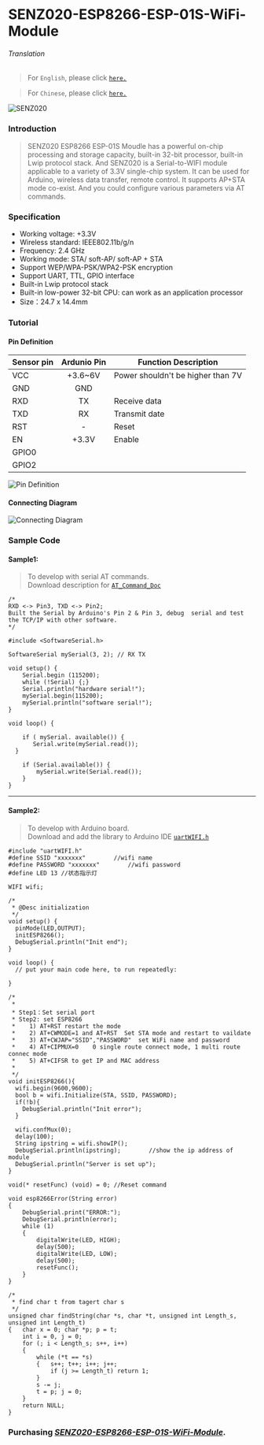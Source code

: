 # SENZ020-ESP8266-ESP-01S-WiFi-Module

###### Translation

> For `English`, please click [`here.`](https://github.com/FizzyStudio/SENZ020-ESP8266-WiFi-Module/blob/master/README.md)

> For `Chinese`, please click [`here.`](https://github.com/FizzyStudio/SENZ020-ESP8266-WiFi-Module/blob/master/README_CN.md)

![](https://github.com/FizzyStudio/SENZ020-ESP8266-WiFi-Module/blob/master/pic/SENZ020.jpg "SENZ020")


### Introduction


> SENZ020 ESP8266 ESP-01S Moudle has a powerful on-chip processing and storage capacity, built-in 32-bit processor, built-in Lwip protocol stack.
> And SENZ020 is a Serial-to-WIFI module applicable to a variety of 3.3V single-chip system. It can be used for Arduino, wireless data transfer, remote control.  It supports AP+STA mode co-exist. And you could configure various parameters via AT commands.

### Specification

- Working voltage: +3.3V
- Wireless standard: IEEE802.11b/g/n
- Frequency: 2.4 GHz
- Working mode: STA/ soft-AP/ soft-AP + STA
- Support WEP/WPA-PSK/WPA2-PSK encryption
- Support UART, TTL, GPIO interface
- Built-in Lwip protocol stack
- Built-in low-power 32-bit CPU: can work as an application processor
- Size：24.7 x 14.4mm


### Tutorial

#### Pin Definition

|Sensor pin|Ardunio Pin|Function Description|
|-|:-:|-|
|VCC|+3.6~6V|Power shouldn't be higher than 7V|
|GND|GND||
|RXD|TX|Receive data|
|TXD|RX|Transmit date|
|RST|-|Reset|
|EN|+3.3V|Enable|
|GPIO0|||
|GPIO2|||


![](https://github.com/FizzyStudio/SENZ020-ESP8266-WiFi-Module/blob/master/pic/SENZ020_pin.jpg "Pin Definition") 

#### Connecting Diagram

![](https://github.com/FizzyStudio/SENZ020-ESP8266-WiFi-Module/blob/master/pic/SENZ020_connect.PNG "Connecting Diagram") 


### Sample Code

#### Sample1:

> To develop with serial AT commands.  
> Download description for [`AT_Command_Doc`](http://github.com/FizzyStudio/SENZ020-ESP8266-WiFi-Module/blob/trunk/doc/AT_Command_Doc.pdf)

	/*
	RXD <-> Pin3, TXD <-> Pin2;
	Built the Serial by Arduino's Pin 2 & Pin 3, debug  serial and test the TCP/IP with other software.
	*/

	#include <SoftwareSerial.h>

	SoftwareSerial mySerial(3, 2); // RX TX

	void setup() {
	    Serial.begin (115200);
	    while (!Serial) {;}
	    Serial.println("hardware serial!");
	    mySerial.begin(115200);
	    mySerial.println("software serial!");
	}

	void loop() {

	    if ( mySerial. available()) {
	       Serial.write(mySerial.read());
	  }

	    if (Serial.available()) {
	        mySerial.write(Serial.read());
	    }
	}

---

#### Sample2:

> To develop with Arduino board.  
> Download and add the library to Arduino  IDE [`uartWIFI.h`](http://github.com/FizzyStudio/SENZ020-ESP8266-WiFi-Module/blob/trunk/lib/uartWIFI.zip)

	#include "uartWIFI.h"
	#define SSID "xxxxxxx"        //wifi name
	#define PASSWORD "xxxxxxx"        //wifi password
	#define LED 13 //状态指示灯

	WIFI wifi;

	/*
	 * @Desc initialization
	 */
	void setup() {
	  pinMode(LED,OUTPUT);
	  initESP8266();
	  DebugSerial.println("Init end");
	}

	void loop() {
	  // put your main code here, to run repeatedly:

	}

	/*
	 *
	 * Step1：Set serial port
	 * Step2: set ESP8266
	 *    1) AT+RST restart the mode
	 *    2) AT+CWMODE=1 and AT+RST  Set STA mode and restart to vaildate 
	 *    3) AT+CWJAP="SSID","PASSWORD"  set WiFi name and password
	 *    4) AT+CIPMUX=0    0 single route connect mode, 1 multi route connec mode
	 *    5) AT+CIFSR to get IP and MAC address
	 *   
	 */
	void initESP8266(){
	  wifi.begin(9600,9600);
	  bool b = wifi.Initialize(STA, SSID, PASSWORD);
	  if(!b){
	    DebugSerial.println("Init error");
	  }

	  wifi.confMux(0);
	  delay(100);
	  String ipstring = wifi.showIP();
	  DebugSerial.println(ipstring);        //show the ip address of module
	  DebugSerial.println("Server is set up");
	}

	void(* resetFunc) (void) = 0; //Reset command

	void esp8266Error(String error)
	{
	    DebugSerial.print("ERROR:");
	    DebugSerial.println(error);
	    while (1)
	    {
	        digitalWrite(LED, HIGH);
	        delay(500);
	        digitalWrite(LED, LOW);
	        delay(500);
	        resetFunc();
	    }
	}

	/*
	 * find char t from tagert char s
	 */
	unsigned char findString(char *s, char *t, unsigned int Length_s, unsigned int Length_t)
	{   char x = 0; char *p; p = t;
	    int i = 0, j = 0;
	    for (; i < Length_s; s++, i++)
	    {
	        while (*t == *s)
	        {   s++; t++; i++; j++;
	            if (j >= Length_t) return 1;
	        }
	        s -= j;
	        t = p; j = 0;
	    }
	    return NULL;
	}


### Purchasing [*SENZ020-ESP8266-ESP-01S-WiFi-Module*](https://www.ebay.com/itm/263742872631?ssPageName=STRK:MESELX:IT&_trksid=p3984.m1558.l2649).
